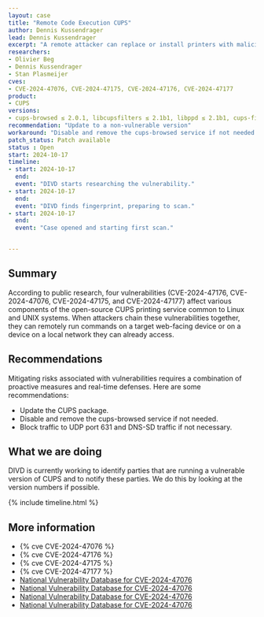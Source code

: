 ```yaml
---
layout: case
title: "Remote Code Execution CUPS"
author: Dennis Kussendrager
lead: Dennis Kussendrager
excerpt: "A remote attacker can replace or install printers with malicious IPP URLs, leading to arbitrary command execution when a print job is started."
researchers:
- Olivier Beg
- Dennis Kussendrager
- Stan Plasmeijer
cves:
- CVE-2024-47076, CVE-2024-47175, CVE-2024-47176, CVE-2024-47177 
product:
- CUPS
versions: 
- cups-browsed ≤ 2.0.1, libcupsfilters ≤ 2.1b1, libppd ≤ 2.1b1, cups-filters ≤ 2.0.
recommendation: "Update to a non-vulnerable version"
workaround: "Disable and remove the cups-browsed service if not needed. Block traffic to UDP port 631 and DNS-SD traffic if not necessary."
patch_status: Patch available
status : Open
start: 2024-10-17
timeline:
- start: 2024-10-17
  end:
  event: "DIVD starts researching the vulnerability."
- start: 2024-10-17
  end:
  event: "DIVD finds fingerprint, preparing to scan."
- start: 2024-10-17
  end:
  event: "Case opened and starting first scan."


---
```


## Summary
According to public research, four vulnerabilities (CVE-2024-47176, CVE-2024-47076, CVE-2024-47175, and CVE-2024-47177) affect various components of the open-source CUPS printing service common to Linux and UNIX systems. When attackers chain these vulnerabilities together, they can remotely run commands on a target web-facing device or on a device on a local network they can already access.

## Recommendations
Mitigating risks associated with vulnerabilities requires a combination of proactive measures and real-time defenses. Here are some recommendations:  

- Update the CUPS package. 
- Disable and remove the cups-browsed service if not needed. 
- Block traffic to UDP port 631 and DNS-SD traffic if not necessary. 

## What we are doing
DIVD is currently working to identify parties that are running a vulnerable version of CUPS and to notify these parties. We do this by looking at the version numbers if possible. 

{% include timeline.html %}

## More information

* {% cve CVE-2024-47076 %}
* {% cve CVE-2024-47176 %}
* {% cve CVE-2024-47175 %}
* {% cve CVE-2024-47177 %}
* [National Vulnerability Database for CVE-2024-47076](https://nvd.nist.gov/vuln/detail/CVE-2024-47076)
* [National Vulnerability Database for CVE-2024-47076](https://nvd.nist.gov/vuln/detail/CVE-2024-47176)
* [National Vulnerability Database for CVE-2024-47076](https://nvd.nist.gov/vuln/detail/CVE-2024-47175)
* [National Vulnerability Database for CVE-2024-47076](https://nvd.nist.gov/vuln/detail/CVE-2024-47177)

